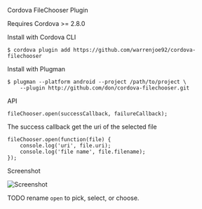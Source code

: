 Cordova FileChooser Plugin

Requires Cordova >= 2.8.0

Install with Cordova CLI
	
	$ cordova plugin add https://github.com/warrenjoe92/cordova-filechooser

Install with Plugman 

	$ plugman --platform android --project /path/to/project \ 
		--plugin http://github.com/don/cordova-filechooser.git

API

	fileChooser.open(successCallback, failureCallback);

The success callback get the uri of the selected file

	fileChooser.open(function(file) {
		console.log('uri', file.uri);
		console.log('file name', file.filename);
	});
	
Screenshot

![Screenshot](filechooser.png "Screenshot")

TODO rename `open` to pick, select, or choose.
